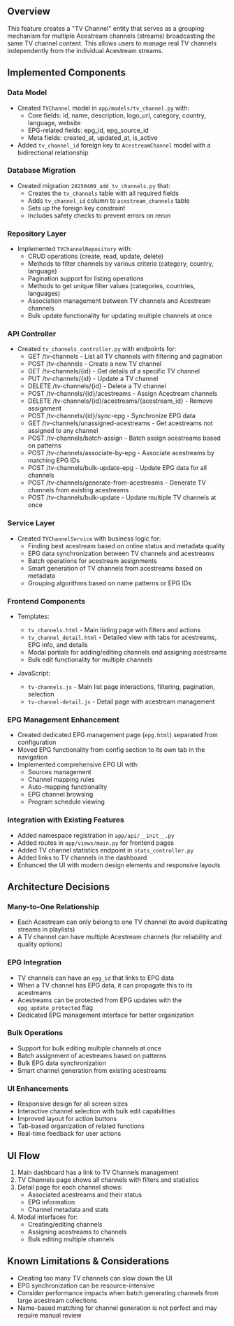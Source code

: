 
## Overview
This feature creates a "TV Channel" entity that serves as a grouping mechanism for multiple Acestream channels (streams) broadcasting the same TV channel content. This allows users to manage real TV channels independently from the individual Acestream streams.

## Implemented Components

### Data Model
- Created `TVChannel` model in `app/models/tv_channel.py` with:
  - Core fields: id, name, description, logo_url, category, country, language, website
  - EPG-related fields: epg_id, epg_source_id
  - Meta fields: created_at, updated_at, is_active
- Added `tv_channel_id` foreign key to `AcestreamChannel` model with a bidirectional relationship

### Database Migration
- Created migration `20250409_add_tv_channels.py` that:
  - Creates the `tv_channels` table with all required fields
  - Adds `tv_channel_id` column to `acestream_channels` table
  - Sets up the foreign key constraint
  - Includes safety checks to prevent errors on rerun

### Repository Layer
- Implemented `TVChannelRepository` with:
  - CRUD operations (create, read, update, delete)
  - Methods to filter channels by various criteria (category, country, language)
  - Pagination support for listing operations
  - Methods to get unique filter values (categories, countries, languages)
  - Association management between TV channels and Acestream channels
  - Bulk update functionality for updating multiple channels at once

### API Controller
- Created `tv_channels_controller.py` with endpoints for:
  - GET /tv-channels - List all TV channels with filtering and pagination
  - POST /tv-channels - Create a new TV channel
  - GET /tv-channels/{id} - Get details of a specific TV channel
  - PUT /tv-channels/{id} - Update a TV channel
  - DELETE /tv-channels/{id} - Delete a TV channel
  - POST /tv-channels/{id}/acestreams - Assign Acestream channels
  - DELETE /tv-channels/{id}/acestreams/{acestream_id} - Remove assignment
  - POST /tv-channels/{id}/sync-epg - Synchronize EPG data
  - GET /tv-channels/unassigned-acestreams - Get acestreams not assigned to any channel
  - POST /tv-channels/batch-assign - Batch assign acestreams based on patterns
  - POST /tv-channels/associate-by-epg - Associate acestreams by matching EPG IDs
  - POST /tv-channels/bulk-update-epg - Update EPG data for all channels
  - POST /tv-channels/generate-from-acestreams - Generate TV channels from existing acestreams
  - POST /tv-channels/bulk-update - Update multiple TV channels at once

### Service Layer
- Created `TVChannelService` with business logic for:
  - Finding best acestream based on online status and metadata quality
  - EPG data synchronization between TV channels and acestreams
  - Batch operations for acestream assignments
  - Smart generation of TV channels from acestreams based on metadata
  - Grouping algorithms based on name patterns or EPG IDs

### Frontend Components
- Templates:
  - `tv_channels.html` - Main listing page with filters and actions
  - `tv_channel_detail.html` - Detailed view with tabs for acestreams, EPG info, and details
  - Modal partials for adding/editing channels and assigning acestreams
  - Bulk edit functionality for multiple channels

- JavaScript:
  - `tv-channels.js` - Main list page interactions, filtering, pagination, selection
  - `tv-channel-detail.js` - Detail page with acestream management

### EPG Management Enhancement
- Created dedicated EPG management page (`epg.html`) separated from configuration
- Moved EPG functionality from config section to its own tab in the navigation
- Implemented comprehensive EPG UI with:
  - Sources management
  - Channel mapping rules
  - Auto-mapping functionality
  - EPG channel browsing
  - Program schedule viewing

### Integration with Existing Features
- Added namespace registration in `app/api/__init__.py`
- Added routes in `app/views/main.py` for frontend pages
- Added TV channel statistics endpoint in `stats_controller.py`
- Added links to TV channels in the dashboard
- Enhanced the UI with modern design elements and responsive layouts

## Architecture Decisions

### Many-to-One Relationship
- Each Acestream can only belong to one TV channel (to avoid duplicating streams in playlists)
- A TV channel can have multiple Acestream channels (for reliability and quality options)

### EPG Integration
- TV channels can have an `epg_id` that links to EPG data
- When a TV channel has EPG data, it can propagate this to its acestreams
- Acestreams can be protected from EPG updates with the `epg_update_protected` flag
- Dedicated EPG management interface for better organization

### Bulk Operations
- Support for bulk editing multiple channels at once
- Batch assignment of acestreams based on patterns
- Bulk EPG data synchronization
- Smart channel generation from existing acestreams

### UI Enhancements
- Responsive design for all screen sizes
- Interactive channel selection with bulk edit capabilities
- Improved layout for action buttons
- Tab-based organization of related functions
- Real-time feedback for user actions

## UI Flow
1. Main dashboard has a link to TV Channels management
2. TV Channels page shows all channels with filters and statistics
3. Detail page for each channel shows:
   - Associated acestreams and their status
   - EPG information
   - Channel metadata and stats
4. Modal interfaces for:
   - Creating/editing channels
   - Assigning acestreams to channels
   - Bulk editing multiple channels

## Known Limitations & Considerations
- Creating too many TV channels can slow down the UI
- EPG synchronization can be resource-intensive
- Consider performance impacts when batch generating channels from large acestream collections
- Name-based matching for channel generation is not perfect and may require manual review